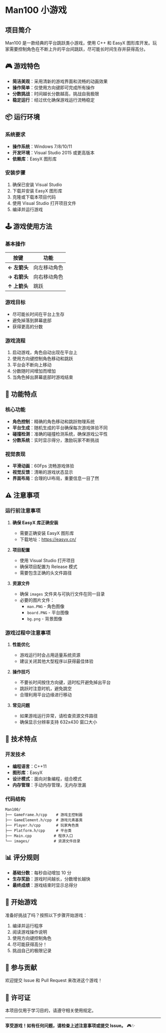 
# Man100 小游戏

## 项目简介

Man100 是一款经典的平台跳跃类小游戏，使用 C++ 和 EasyX 图形库开发。玩家需要控制角色在不断上升的平台间跳跃，尽可能长时间生存并获得高分。

## 🎮 游戏特色

- **简洁美观**：采用清新的游戏界面和流畅的动画效果
- **操作简单**：仅使用方向键即可完成所有操作
- **分数挑战**：时间越长分数越高，挑战自我极限
- **稳定运行**：经过优化确保游戏运行流畅稳定

## 📦 运行环境

### 系统要求
- **操作系统**：Windows 7/8/10/11
- **开发环境**：Visual Studio 2015 或更高版本
- **依赖库**：EasyX 图形库

### 安装步骤
1. 确保已安装 Visual Studio
2. 下载并安装 EasyX 图形库
3. 克隆或下载本项目代码
4. 使用 Visual Studio 打开项目文件
5. 编译并运行游戏

## 🕹️ 游戏使用方法

### 基本操作
| 按键 | 功能 |
|------|------|
| **← 左箭头** | 向左移动角色 |
| **→ 右箭头** | 向右移动角色 |
| **↑ 上箭头** | 跳跃 |

### 游戏目标
- 尽可能长时间在平台上生存
- 避免掉落到屏幕底部
- 获得更高的分数

### 游戏流程
1. 启动游戏，角色自动出现在平台上
2. 使用方向键控制角色移动和跳跃
3. 平台会不断向上移动
4. 分数随时间增加而增加
5. 当角色掉出屏幕底部时游戏结束

## 🎯 功能特点

### 核心功能
- **角色控制**：精确的角色移动和跳跃物理系统
- **平台生成**：随机生成的平台确保每次游戏体验不同
- **碰撞检测**：准确的碰撞检测系统，确保游戏公平性
- **分数系统**：实时显示得分，激励玩家不断挑战

### 视觉表现
- **平滑动画**：60Fps 流畅游戏体验
- **视觉反馈**：清晰的游戏状态显示
- **界面布局**：合理的UI布局，重要信息一目了然

## ⚠️ 注意事项

### 运行前注意事项
1. **确保 EasyX 库正确安装**
   - 需要正确安装 EasyX 图形库
   - 下载地址：https://easyx.cn/

2. **项目配置**
   - 使用 Visual Studio 打开项目
   - 确保项目配置为 Release 模式
   - 需要包含正确的头文件路径

3. **资源文件**
   - 确保 `images` 文件夹与可执行文件在同一目录
   - 必要的图片文件：
     - `man.PNG` - 角色图像
     - `board.PNG` - 平台图像
     - `bg.png` - 背景图像

### 游戏过程中注意事项
1. **性能优化**
   - 游戏运行时会占用适量系统资源
   - 建议关闭其他大型程序以获得最佳体验

2. **操作技巧**
   - 不要长时间按住方向键，适时松开避免掉出平台
   - 跳跃时注意时机，避免跳空
   - 合理利用平台边缘进行移动

3. **常见问题**
   - 如果游戏运行异常，请检查资源文件路径
   - 确保显示分辨率支持 632x430 窗口大小

## 🔧 技术特点

### 开发技术
- **编程语言**：C++11
- **图形库**：EasyX
- **设计模式**：面向对象编程，组合模式
- **内存管理**：手动内存管理，无内存泄漏

### 代码结构
```
Man100/
├── GameFrame.h/cpp    # 游戏主控制器
├── GameElement.h/cpp  # 游戏元素基类
├── Player.h/cpp       # 玩家角色类
├── Platform.h/cpp     # 平台类
├── Main.cpp          # 程序入口
└── images/           # 资源文件目录
```

## 📊 评分规则

- **基础分数**：每秒自动增加 10 分
- **生存奖励**：游戏时间越长，分数增长越快
- **最终成绩**：游戏结束时显示总得分

## 🎉 开始游戏

准备好挑战了吗？按照以下步骤开始游戏：

1. 编译并运行程序
2. 阅读游戏操作说明
3. 使用方向键控制角色
4. 尽可能获得高分！
5. 挑战自己的极限记录

## 🤝 参与贡献

欢迎提交 Issue 和 Pull Request 来改进这个游戏！

## 📄 许可证

本项目仅用于学习目的，请遵守相关使用规定。

---

**享受游戏！如有任何问题，请检查上述注意事项或提交 Issue。** 🎮✨




